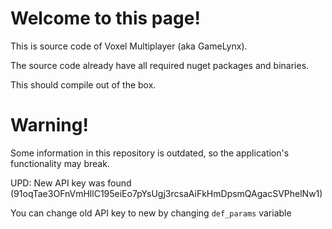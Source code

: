 # Welcome to this page!

This is source code of Voxel Multiplayer (aka GameLynx).

The source code already have all required nuget packages and binaries.

This should compile out of the box.

# Warning!
Some information in this repository is outdated, so the application's functionality may break.

UPD: New API key was found (91oqTae3OFnVmHllC195eiEo7pYsUgj3rcsaAiFkHmDpsmQAgacSVPhelNw1)

You can change old API key to new by changing `def_params` variable

